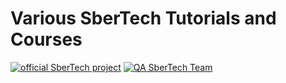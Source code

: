 # Various SberTech Tutorials and Courses 

[![official SberTech project](https://github.com/sbtqa/tutorials/blob/master/badges/sbt-official.png)](http://sber-tech.com/)
[![QA SberTech Team](https://github.com/sbtqa/tutorials/blob/master/badges/sbt-teem.png)](http://sber-tech.com/)


